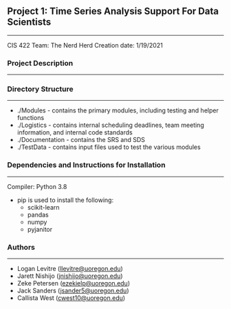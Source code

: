 ## Project 1: Time Series Analysis Support For Data Scientists
---------------------------------------------------------------
CIS 422
Team: The Nerd Herd
Creation date: 1/19/2021


### Project Description
-----------------------

### Directory Structure
-----------------------
* ./Modules - contains the primary modules, including testing and helper functions 
* ./Logistics - contains internal scheduling deadlines, team meeting information, and internal code standards
* ./Documentation - contains the SRS and SDS
* ./TestData - contains input files used to test the various modules

### Dependencies and Instructions for Installation
--------------------------------------------------
Compiler: Python 3.8
* pip is used to install the following:
    * scikit-learn
    * pandas
    * numpy
    * pyjanitor

### Authors
-----------
* Logan Levitre (llevitre@uoregon.edu)
* Jarett Nishijo (jnishijo@uoregon.edu)
* Zeke Petersen (ezekielp@uoregon.edu)
* Jack Sanders  (jsander5@uoregon.edu)
* Callista West (cwest10@uoregon.edu)
